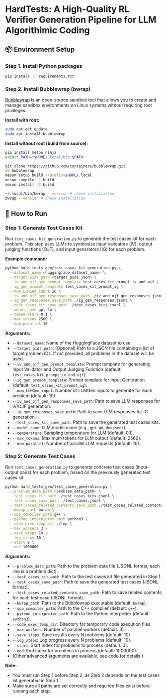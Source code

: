 # HardTests: A High-Quality RL Verifier Generation Pipeline for LLM Algorithimic Coding

## 📦 Environment Setup

### Step 1. Install Python packages

```bash
pip install -r requirements.txt
```

### Step 2. Install Bubblewrap (bwrap)

[Bubblewrap](https://github.com/containers/bubblewrap) is an open-source sandbox tool that allows you to create and manage sandbox environments on Linux systems without requiring root privileges.

**Install with root:**

```bash
sudo apt-get update
sudo apt install bubblewrap
```

**Install without root (build from source):**

```bash
pip install meson ninja
export PATH="$HOME/.local/bin:$PATH"

git clone https://github.com/containers/bubblewrap.git
cd bubblewrap
meson setup build --prefix=$HOME/.local
meson compile -C build
meson install -C build

~/.local/bin/bwrap --version # check installation
bwrap --version # check installation
```

## 📝 How to Run

### Step 1: Generate Test Cases Kit

Run `test_cases_kit_generation.py` to generate the test cases kit for each problem. This step uses LLMs to synthesize input validators (IV), output judging functions (OJF), and input generators (IG) for each problem.

**Example command:**
```bash
python hard_tests_gen/test_cases_kit_generation.py \
  --dataset_name <huggingface_dataset_name> \
  --target_pids_path <target_pids.json> \
  --iv_and_ojf_gen_prompt_template test_cases_kit_prompt_iv_and_ojf \
  --ig_gen_prompt_template test_cases_kit_prompt_ig \
  --num_LLMGen_input 10 \
  --iv_and_ojf_gen_responses_save_path ./iv_and_ojf_gen_responses.jsonl \
  --ig_gen_responses_save_path ./ig_gen_responses.jsonl \
  --test_cases_kit_save_path ./test_cases_kits.jsonl \
  --model_name gpt-4o \
  --temperature 0.1 \
  --max_tokens 2560 \
  --num_parallel 10
```

**Arguments:**
- `--dataset_name`: Name of the HuggingFace dataset to use.
- `--target_pids_path`: (Optional) Path to a JSON file containing a list of target problem IDs. If not provided, all problems in the dataset will be used.
- `--iv_and_ojf_gen_prompt_template`: Prompt template for generating Input Validator and Output Judging Function (default: `test_cases_kit_prompt_iv_and_ojf`).
- `--ig_gen_prompt_template`: Prompt template for Input Generation (default: `test_cases_kit_prompt_ig`).
- `--num_LLMGen_input`: Number of LLMGen inputs to generate for each problem (default: 10).
- `--iv_and_ojf_gen_responses_save_path`: Path to save LLM responses for IV/OJF generation.
- `--ig_gen_responses_save_path`: Path to save LLM responses for IG generation.
- `--test_cases_kit_save_path`: Path to save the generated test cases kits.
- `--model_name`: LLM model name (e.g., `gpt-4o`, `deepseek`).
- `--temperature`: Sampling temperature for LLM (default: 0.1).
- `--max_tokens`: Maximum tokens for LLM output (default: 2560).
- `--num_parallel`: Number of parallel LLM requests (default: 10).

### Step 2: Generate Test Cases

Run `test_cases_generation.py` to generate concrete test cases (input-output pairs) for each problem, based on the previously generated test cases kit.

```bash
python hard_tests_gen/test_cases_generation.py \
  --problem_data_path <problem_data_path> \
  --test_cases_kit_path ./test_cases_kits.jsonl \
  --test_cases_save_path ./test_cases.jsonl \
  --test_cases_related_contents_save_path ./test_cases_related_contents.jsonl \
  --bwrap_path bwrap \
  --cpp_compiler_path g++ \
  --python_interpreter_path python3 \
  --code_exec_temp_dir ./tmp \
  --max_workers 3 \
  --save_steps 10 \
  --log_steps 10 \
  --start 0 \
  --end 1000000
```

**Arguments:**
- `--problem_data_path`: Path to the problem data file (JSONL format, each line is a problem dict).
- `--test_cases_kit_path`: Path to the test cases kit file generated in Step 1.
- `--test_cases_save_path`: Path to save the generated test cases (JSONL format).
- `--test_cases_related_contents_save_path`: Path to save related contents for each test case (JSONL format).
- `--bwrap_path`: Path to the Bubblewrap executable (default: `bwrap`).
- `--cpp_compiler_path`: Path to the C++ compiler (default: `g++`).
- `--python_interpreter_path`: Path to the Python interpreter (default: `python3`).
- `--code_exec_temp_dir`: Directory for temporary code execution files.
- `--max_workers`: Number of parallel workers (default: 3).
- `--save_steps`: Save results every N problems (default: 10).
- `--log_steps`: Log progress every N problems (default: 10).
- `--start`: Start index for problems to process (default: 0).
- `--end`: End index for problems to process (default: 1000000).
- (Other advanced arguments are available, see code for details.)


**Note:**
- You must run Step 1 before Step 2, as Step 2 depends on the test cases kit generated in Step 1.
- Make sure all paths are set correctly and required files exist before running each step.

